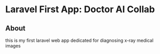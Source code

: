 # Laravel First App: Doctor AI Collab

## About

this is my first laravel web app dedicated for diagnosing x-ray medical images
